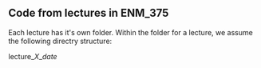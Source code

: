## Code from lectures in ENM_375


Each lecture has it's own folder. Within the folder for a lecture, we assume the following directry structure:

lecture_*X*_*date* 
